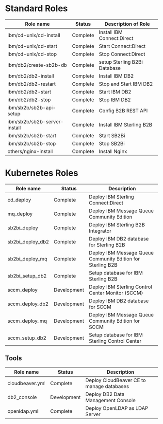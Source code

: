# Standard Roles

| Role name                       | Status     |            Description of Role                                          |
|---------------------------------|--------------|-------------------------------------------------------------------------|
| ibm/cd-unix/cd-install          | Complete     | Install IBM Connect:Direct |
| ibm/cd-unix/cd-start            | Complete     | Start Connect:Direct |
| ibm/cd-unix/cd-stop             | Complete     | Stop Connect:Direct |
| ibm/db2/create-sb2b-db          | Complete     | setup Sterling B2Bi Database |
| ibm/db2/db2-install             | Complete     | Install IBM DB2 |
| ibm/db2/db2-restart             | Complete     | Stop and Start IBM DB2 |
| ibm/db2/db2-start               | Complete     | Start IBM DB2 |
| ibm/db2/db2-stop                | Complete     | Stop IBM DB2 |
| ibm/sb2b/sb2b-api-setup         | Complete     | Config B2B REST API |
| ibm/sb2b/sb2b-server-install    | Complete     | Install IBM Sterling B2B |
| ibm/sb2b/sb2b-start             | Complete     | Start SB2Bi |
| ibm/sb2b/sb2b-stop              | Complete     | Stop SB2Bi |
| others/nginx-install            | Complete     | Install Nginx |

# Kubernetes Roles

| Role name                     | Status         |           Description                                        |
|-------------------------------|----------------|--------------------------------------------------------------|
| cd_deploy                     | Complete       | Deploy IBM Sterling Connect:Direct |
| mq_deploy                     | Complete       | Deploy IBM Message Queue Community Edition |
| sb2bi_deploy                  | Complete       | Deploy IBM Sterling B2B Integrator  |
| sb2bi_deploy_db2              | Complete       | Deploy IBM DB2 database for Sterling B2B|
| sb2bi_deploy_mq               | Complete       | Deploy IBM Message Queue Community Edition for Sterling B2B |
| sb2bi_setup_db2               | Complete       | Setup database for IBM Sterling B2B |
| sccm_deploy                   | Development    | Deploy IBM Sterling Control Center Monitor (SCCM) |
| sccm_deploy_db2               | Development    | Deploy IBM DB2 database for SCCM|
| sccm_deploy_mq                | Development    | Deploy IBM Message Queue Community Edition for SCCM |
| sccm_setup_db2                | Development    | Setup database for IBM Sterling Control Center|

## Tools 

| Role name                     | Status         |           Description                                        |
|-------------------------------|----------------|--------------------------------------------------------------|
| cloudbeaver.yml               | Complete       | Deploy CloudBeaver CE to manage databases |
| db2_console                   | Development    | Deploy DB2 Data Management Console |
| openldap.yml                  | Complete       | Deploy OpenLDAP as LDAP Server |